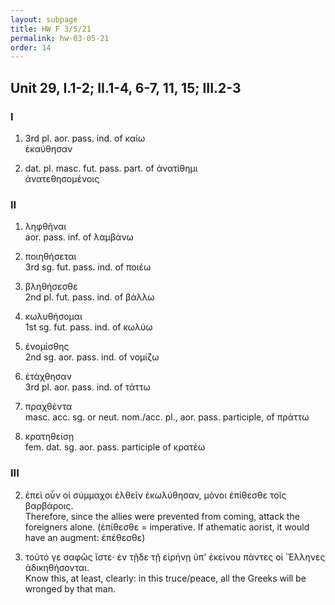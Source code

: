 ```yaml
---
layout: subpage
title: HW F 3/5/21
permalink: hw-03-05-21
order: 14
---
```


## Unit 29, I.1-2; II.1-4, 6-7, 11, 15; III.2-3

### I

1. 3rd pl. aor. pass. ind. of καίω  
ἐκαύθησαν

2. dat. pl. masc. fut. pass. part. of ἀνατίθημι  
ἀνατεθησομένοις

### II

1. ληφθῆναι  
aor. pass. inf. of λαμβάνω

2. ποιηθήσεται  
3rd sg. fut. pass. ind. of ποιέω

3. βληθήσεσθε  
2nd pl. fut. pass. ind. of βάλλω

4. κωλυθήσομαι  
1st sg. fut. pass. ind. of κωλύω

6. ἐνομίσθης  
2nd sg. aor. pass. ind. of νομίζω

7. ἐτάχθησαν  
3rd pl. aor. pass. ind. of τάττω

11. πραχθέντα  
masc. acc. sg. or neut. nom./acc. pl., aor. pass. participle, of πράττω

15. κρατηθείσῃ  
fem. dat. sg. aor. pass. participle of κρατέω

### III

2. ἐπεὶ οὖν οἱ σύμμαχοι ἐλθεῖν ἐκωλύθησαν, μόνοι ἐπίθεσθε τοῖς βαρβάροις.  
Therefore, since the allies were prevented from coming, attack the foreigners alone. (ἐπίθεσθε = imperative. If athematic aorist, it would have an augment: ἐπέθεσθε)

3. τοῦτό γε σαφῶς ἴστε· ἐν τῇδε τῇ εἰρήνῃ ὑπ' ἐκείνου πάντες οἱ Ἕλληνες ἀδικηθήσονται.  
Know this, at least, clearly: in this truce/peace, all the Greeks will be wronged by that man.
